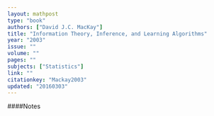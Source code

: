 ```yaml
---
layout: mathpost
type: "book"
authors: ["David J.C. MacKay"]
title: "Information Theory, Inference, and Learning Algorithms"
year: "2003"
issue: ""
volume: ""
pages: ""
subjects: ["Statistics"]
link: ""
citationkey: "Mackay2003"
updated: "20160303"
---
```


####Notes
